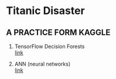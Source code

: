 # Titanic Disaster

## A PRACTICE FORM KAGGLE

1. TensorFlow Decision Forests  
   [link](https://www.kaggle.com/code/gusthema/titanic-competition-w-tensorflow-decision-forests#Train-model-with-default-parameters)

2. ANN (neural networks)   
   [link](https://www.kaggle.com/code/mikolajhojda/titanic-neural-networks/notebook)
